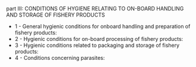 part III: CONDITIONS OF HYGIENE RELATING TO ON-BOARD HANDLING AND STORAGE OF FISHERY PRODUCTS

<ul>
			<li>1 - General hygienic conditions for onboard handling and preparation of fishery products: <ul>
			</ul></li>			<li>2 - Hygienic conditions for on-board processing of fishery products: <ul>
			</ul></li>			<li>3 - Hygienic conditions related to packaging and storage of fishery products: <ul>
			</ul></li>			<li>4 - Conditions concerning parasites: <ul>
			</ul></li></ul>